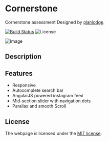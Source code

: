 # Cornerstone

Cornerstone assessment Designed by [planlodge](http://planlodge.com).

[![Build Status](https://travis-ci.org/stevenbenner/jquery-powertip.svg?branch=master)](https://travis-ci.org/stevenbenner/jquery-powertip)
![License](https://img.shields.io/packagist/l/doctrine/orm.svg)

![Image](https://github.com/planlodge/Cornerstone-Web/blob/master/assets/img/screen1.png?raw=true)

## Description

## Features
- Responsive
- Autocomplete search bar
- AngularJS powered instagram feed
- Mid-section slider with navigation dots
- Parallax and smooth Scroll

## License

The webpage is licensed under the [MIT license](http://opensource.org/licenses/MIT).
